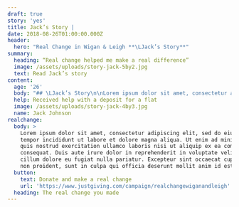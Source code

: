 ```yaml
---
draft: true
story: 'yes'
title: Jack’s Story |
date: 2018-08-26T01:00:00.000Z
header:
  hero: "Real Change in Wigan & Leigh **\LJack’s Story**"
summary:
  heading: “Real change helped me make a real difference”
  image: /assets/uploads/story-jack-5by2.jpg
  text: Read Jack’s story
content:
  age: '26'
  body: "## \LJack’s Story\n\nLorem ipsum dolor sit amet, consectetur adipiscing elit, sed do eiusmod tempor incididunt ut labore et dolore magna aliqua. Ut enim ad minim veniam, quis nostrud exercitation ullamco laboris nisi ut aliquip ex ea commodo consequat. Duis aute irure dolor in reprehenderit in voluptate velit esse cillum dolore eu fugiat nulla pariatur. Excepteur sint occaecat cupidatat non proident, sunt in culpa qui officia deserunt mollit anim id est laborum.\n\n> “Lorem ipsum dolor sit amet, consectetur adipiscing elit, sed do eiusmod tempor incididunt ut labore et dolore magna aliqua.”"
  help: Received help with a deposit for a flat
  image: /assets/uploads/story-jack-4by3.jpg
  name: Jack Johnson
realchange:
  body: >
    Lorem ipsum dolor sit amet, consectetur adipiscing elit, sed do eiusmod
    tempor incididunt ut labore et dolore magna aliqua. Ut enim ad minim veniam,
    quis nostrud exercitation ullamco laboris nisi ut aliquip ex ea commodo
    consequat. Duis aute irure dolor in reprehenderit in voluptate velit esse
    cillum dolore eu fugiat nulla pariatur. Excepteur sint occaecat cupidatat
    non proident, sunt in culpa qui officia deserunt mollit anim id est laborum.
  button:
    text: Donate and make a real change
    url: 'https://www.justgiving.com/campaign/realchangewiganandleigh'
  heading: The real change you made
---
```



